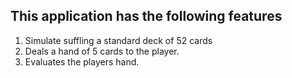 ## This application has the following features
1.  Simulate suffling a standard deck of 52 cards
2.  Deals a hand of 5 cards to the player.
3.  Evaluates the players hand.